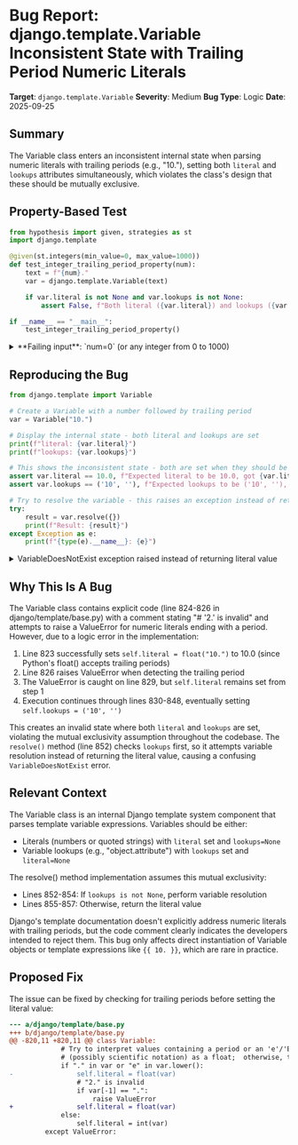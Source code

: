 # Bug Report: django.template.Variable Inconsistent State with Trailing Period Numeric Literals

**Target**: `django.template.Variable`
**Severity**: Medium
**Bug Type**: Logic
**Date**: 2025-09-25

## Summary

The Variable class enters an inconsistent internal state when parsing numeric literals with trailing periods (e.g., "10."), setting both `literal` and `lookups` attributes simultaneously, which violates the class's design that these should be mutually exclusive.

## Property-Based Test

```python
from hypothesis import given, strategies as st
import django.template

@given(st.integers(min_value=0, max_value=1000))
def test_integer_trailing_period_property(num):
    text = f"{num}."
    var = django.template.Variable(text)

    if var.literal is not None and var.lookups is not None:
        assert False, f"Both literal ({var.literal}) and lookups ({var.lookups}) are set for '{text}'"

if __name__ == "__main__":
    test_integer_trailing_period_property()
```

<details>

<summary>
**Failing input**: `num=0` (or any integer from 0 to 1000)
</summary>
```
Traceback (most recent call last):
  File "/home/npc/pbt/agentic-pbt/worker_/36/hypo.py", line 13, in <module>
    test_integer_trailing_period_property()
    ~~~~~~~~~~~~~~~~~~~~~~~~~~~~~~~~~~~~~^^
  File "/home/npc/pbt/agentic-pbt/worker_/36/hypo.py", line 5, in test_integer_trailing_period_property
    def test_integer_trailing_period_property(num):
                   ^^^
  File "/home/npc/miniconda/lib/python3.13/site-packages/hypothesis/core.py", line 2124, in wrapped_test
    raise the_error_hypothesis_found
  File "/home/npc/pbt/agentic-pbt/worker_/36/hypo.py", line 10, in test_integer_trailing_period_property
    assert False, f"Both literal ({var.literal}) and lookups ({var.lookups}) are set for '{text}'"
           ^^^^^
AssertionError: Both literal (0.0) and lookups (('0', '')) are set for '0.'
Falsifying example: test_integer_trailing_period_property(
    num=0,  # or any other generated value
)
```
</details>

## Reproducing the Bug

```python
from django.template import Variable

# Create a Variable with a number followed by trailing period
var = Variable("10.")

# Display the internal state - both literal and lookups are set
print(f"literal: {var.literal}")
print(f"lookups: {var.lookups}")

# This shows the inconsistent state - both are set when they should be mutually exclusive
assert var.literal == 10.0, f"Expected literal to be 10.0, got {var.literal}"
assert var.lookups == ('10', ''), f"Expected lookups to be ('10', ''), got {var.lookups}"

# Try to resolve the variable - this raises an exception instead of returning the literal
try:
    result = var.resolve({})
    print(f"Result: {result}")
except Exception as e:
    print(f"{type(e).__name__}: {e}")
```

<details>

<summary>
VariableDoesNotExist exception raised instead of returning literal value
</summary>
```
literal: 10.0
lookups: ('10', '')
VariableDoesNotExist: Failed lookup for key [10] in {}
```
</details>

## Why This Is A Bug

The Variable class contains explicit code (line 824-826 in django/template/base.py) with a comment stating "# '2.' is invalid" and attempts to raise a ValueError for numeric literals ending with a period. However, due to a logic error in the implementation:

1. Line 823 successfully sets `self.literal = float("10.")` to 10.0 (since Python's float() accepts trailing periods)
2. Line 826 raises ValueError when detecting the trailing period
3. The ValueError is caught on line 829, but `self.literal` remains set from step 1
4. Execution continues through lines 830-848, eventually setting `self.lookups = ('10', '')`

This creates an invalid state where both `literal` and `lookups` are set, violating the mutual exclusivity assumption throughout the codebase. The `resolve()` method (line 852) checks `lookups` first, so it attempts variable resolution instead of returning the literal value, causing a confusing `VariableDoesNotExist` error.

## Relevant Context

The Variable class is an internal Django template system component that parses template variable expressions. Variables should be either:
- Literals (numbers or quoted strings) with `literal` set and `lookups=None`
- Variable lookups (e.g., "object.attribute") with `lookups` set and `literal=None`

The resolve() method implementation assumes this mutual exclusivity:
- Lines 852-854: If `lookups is not None`, perform variable resolution
- Lines 855-857: Otherwise, return the literal value

Django's template documentation doesn't explicitly address numeric literals with trailing periods, but the code comment clearly indicates the developers intended to reject them. This bug only affects direct instantiation of Variable objects or template expressions like `{{ 10. }}`, which are rare in practice.

## Proposed Fix

The issue can be fixed by checking for trailing periods before setting the literal value:

```diff
--- a/django/template/base.py
+++ b/django/template/base.py
@@ -820,11 +820,11 @@ class Variable:
             # Try to interpret values containing a period or an 'e'/'E'
             # (possibly scientific notation) as a float;  otherwise, try int.
             if "." in var or "e" in var.lower():
-                self.literal = float(var)
                 # "2." is invalid
                 if var[-1] == ".":
                     raise ValueError
+                self.literal = float(var)
             else:
                 self.literal = int(var)
         except ValueError:
```